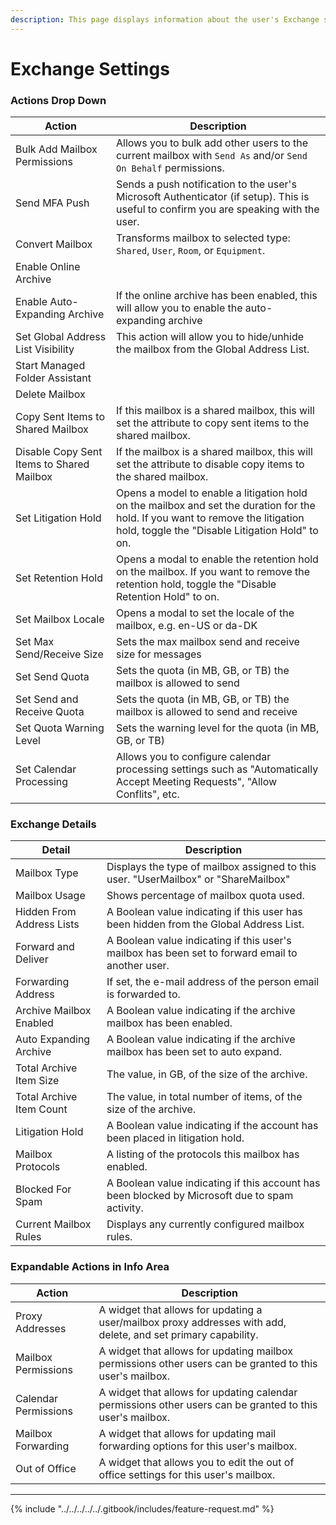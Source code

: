 ```yaml
---
description: This page displays information about the user's Exchange settings.
---
```


# Exchange Settings

### Actions Drop Down

| Action                                    | Description                                                                                                                                                                        |
| ----------------------------------------- | ---------------------------------------------------------------------------------------------------------------------------------------------------------------------------------- |
| Bulk Add Mailbox Permissions              | Allows you to bulk add other users to the current mailbox with `Send As` and/or `Send On Behalf` permissions.                                                                      |
| Send MFA Push                             | Sends a push notification to the user's Microsoft Authenticator (if setup). This is useful to confirm you are speaking with the user.                                              |
| Convert Mailbox                           | Transforms mailbox to selected type: `Shared`, `User`, `Room`, or `Equipment`.                                                                                                     |
| Enable Online Archive                     |                                                                                                                                                                                    |
| Enable Auto-Expanding Archive             | If the online archive has been enabled, this will allow you to enable the auto-expanding archive                                                                                   |
| Set Global Address List Visibility        | This action will allow you to hide/unhide the mailbox from the Global Address List.                                                                                                |
| Start Managed Folder Assistant            |                                                                                                                                                                                    |
| Delete Mailbox                            |                                                                                                                                                                                    |
| Copy Sent Items to Shared Mailbox         | If this mailbox is a shared mailbox, this will set the attribute to copy sent items to the shared mailbox.                                                                         |
| Disable Copy Sent Items to Shared Mailbox | If the mailbox is a shared mailbox, this will set the attribute to disable copy items to the shared mailbox.                                                                       |
| Set Litigation Hold                       | Opens a model to enable a litigation hold on the mailbox and set the duration for the hold. If you want to remove the litigation hold, toggle the "Disable Litigation Hold" to on. |
| Set Retention Hold                        | Opens a modal to enable the retention hold on the mailbox. If you want to remove the retention hold, toggle the "Disable Retention Hold" to on.                                    |
| Set Mailbox Locale                        | Opens a modal to set the locale of the mailbox, e.g. en-US or da-DK                                                                                                                |
| Set Max Send/Receive Size                 | Sets the max mailbox send and receive size for messages                                                                                                                            |
| Set Send Quota                            | Sets the quota (in MB, GB, or TB) the mailbox is allowed to send                                                                                                                   |
| Set Send and Receive Quota                | Sets the quota (in MB, GB, or TB) the mailbox is allowed to send and receive                                                                                                       |
| Set Quota Warning Level                   | Sets the warning level for the quota (in MB, GB, or TB)                                                                                                                            |
| Set Calendar Processing                   | Allows you to configure calendar processing settings such as "Automatically Accept Meeting Requests", "Allow Conflits", etc.                                                       |

### Exchange Details

| Detail                    | Description                                                                                      |
| ------------------------- | ------------------------------------------------------------------------------------------------ |
| Mailbox Type              | Displays the type of mailbox assigned to this user. "UserMailbox" or "ShareMailbox"              |
| Mailbox Usage             | Shows percentage of mailbox quota used.                                                          |
| Hidden From Address Lists | A Boolean value indicating if this user has been hidden from the Global Address List.            |
| Forward and Deliver       | A Boolean value indicating if this user's mailbox has been set to forward email to another user. |
| Forwarding Address        | If set, the e-mail address of the person email is forwarded to.                                  |
| Archive Mailbox Enabled   | A Boolean value indicating if the archive mailbox has been enabled.                              |
| Auto Expanding Archive    | A Boolean value indicating if the archive mailbox has been set to auto expand.                   |
| Total Archive Item Size   | The value, in GB, of the size of the archive.                                                    |
| Total Archive Item Count  | The value, in total number of items, of the size of the archive.                                 |
| Litigation Hold           | A Boolean value indicating if the account has been placed in litigation hold.                    |
| Mailbox Protocols         | A listing of the protocols this mailbox has enabled.                                             |
| Blocked For Spam          | A Boolean value indicating if this account has been blocked by Microsoft due to spam activity.   |
| Current Mailbox Rules     | Displays any currently configured mailbox rules.                                                 |

### Expandable Actions in Info Area

| Action               | Description                                                                                                    |
| -------------------- | -------------------------------------------------------------------------------------------------------------- |
| Proxy Addresses      | A widget that allows for updating a user/mailbox proxy addresses with add, delete, and set primary capability. |
| Mailbox Permissions  | A widget that allows for updating mailbox permissions other users can be granted to this user's mailbox.       |
| Calendar Permissions | A widget that allows for updating calendar permissions other users can be granted to this user's mailbox.      |
| Mailbox Forwarding   | A widget that allows for updating mail forwarding options for this user's mailbox.                             |
| Out of Office        | A widget that allows you to edit the out of office settings for this user's mailbox.                           |

***

{% include "../../../../../.gitbook/includes/feature-request.md" %}
